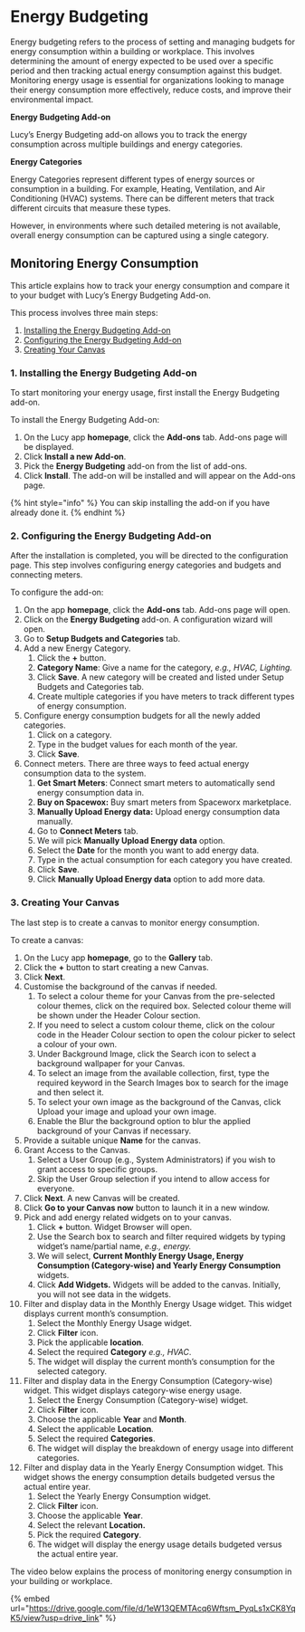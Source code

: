 # Energy Budgeting

Energy budgeting refers to the process of setting and managing budgets for energy consumption within a building or workplace. This involves determining the amount of energy expected to be used over a specific period and then tracking actual energy consumption against this budget. Monitoring energy usage is essential for organizations looking to manage their energy consumption more effectively, reduce costs, and improve their environmental impact.

**Energy Budgeting Add-on**

Lucy’s Energy Budgeting add-on allows you to track the energy consumption across multiple buildings and energy categories.

**Energy Categories**

Energy Categories represent different types of energy sources or consumption in a building. For example, Heating, Ventilation, and Air Conditioning (HVAC) systems. There can be different meters that track different circuits that measure these types.

However, in environments where such detailed metering is not available, overall energy consumption can be captured using a single category.

## Monitoring Energy Consumption

This article explains how to track your energy consumption and compare it to your budget with Lucy’s Energy Budgeting Add-on.

This process involves three main steps:

1. [Installing the Energy Budgeting Add-on](energy-budgeting.md#id-1.-installing-the-energy-budgeting-add-on)
2. [Configuring the Energy Budgeting Add-on](energy-budgeting.md#id-2.-configuring-the-energy-budgeting-add-on)
3. [Creating Your Canvas](energy-budgeting.md#id-3.-creating-your-canvas)

### 1. Installing the Energy Budgeting Add-on

To start monitoring your energy usage, first install the Energy Budgeting add-on.

To install the Energy Budgeting Add-on:

1. On the Lucy app **homepage**, click the **Add-ons** tab. Add-ons page will be displayed.
2. Click **Install a new Add-on**.
3. Pick the **Energy Budgeting** add-on from the list of add-ons.
4. Click **Install**. The add-on will be installed and will appear on the Add-ons page.

{% hint style="info" %}
You can skip installing the add-on if you have already done it.
{% endhint %}

### 2. Configuring the Energy Budgeting Add-on

After the installation is completed, you will be directed to the configuration page. This step involves configuring energy categories and budgets and connecting meters.&#x20;

To configure the add-on:

1. On the app **homepage**, click the **Add-ons** tab. Add-ons page will open.
2. Click on the **Energy Budgeting** add-on. A configuration wizard will open.
3. Go to **Setup Budgets and Categories** tab.
4. Add a new Energy Category.
   1. Click the **+** button.
   2. **Category Name**: Give a name for the category, _e.g., HVAC, Lighting._
   3. Click **Save**. A new category will be created and listed under Setup Budgets and Categories tab.
   4. Create multiple categories if you have meters to track different types of energy consumption.
5. Configure energy consumption budgets for all the newly added categories.
   1. Click on a category.
   2. Type in the budget values for each month of the year.
   3. Click **Save**.
6. Connect meters. There are three ways to feed actual energy consumption data to the system.
   1. **Get Smart Meters**: Connect smart meters to automatically send energy consumption data in.
   2. &#x20;**Buy on Spacewox:** Buy smart meters from Spaceworx marketplace.
   3. **Manually Upload Energy data:** Upload energy consumption data manually.
   4. Go to **Connect Meters** tab.&#x20;
   5. We will pick **Manually Upload Energy data** option.
   6. Select the **Date** for the month you want to add energy data.
   7. Type in the actual consumption for each category you have created.
   8. Click **Save**.
   9. Click **Manually Upload Energy data** option to add more data.

### 3. Creating Your Canvas

&#x20;The last step is to create a canvas to monitor energy consumption.

To create a canvas:

1. On the Lucy app **homepage**, go to the **Gallery** tab.
2. Click the **+** button to start creating a new Canvas.
3. Click **Next**.
4. Customise the background of the canvas if needed.
   1. To select a colour theme for your Canvas from the pre-selected colour themes, click on the required box. Selected colour theme will be shown under the Header Colour section.
   2. If you need to select a custom colour theme, click on the colour code in the Header Colour section to open the colour picker to select a colour of your own.
   3. Under Background Image, click the Search icon to select a background wallpaper for your Canvas.
   4. To select an image from the available collection, first, type the required keyword in the Search Images box to search for the image and then select it.
   5. To select your own image as the background of the Canvas, click Upload your image and upload your own image.
   6. Enable the Blur the background option to blur the applied background of your Canvas if necessary.
5. Provide a suitable unique **Name** for the canvas.
6. Grant Access to the Canvas.
   1. Select a User Group (e.g., System Administrators) if you wish to grant access to specific groups.
   2. Skip the User Group selection if you intend to allow access for everyone.
7. Click **Next**. A new Canvas will be created.
8. Click **Go to your Canvas now** button to launch it in a new window.
9. Pick and add energy related widgets on to your canvas.
   1. Click **+** button. Widget Browser will open.
   2. Use the Search box to search and filter required widgets by typing widget’s name/partial name, _e.g., energy._
   3. We will select, **Current Monthly Energy Usage, Energy Consumption (Category-wise) and Yearly Energy Consumption** widgets.
   4. Click **Add Widgets.** Widgets will be added to the canvas. Initially, you will not see data in the widgets.
10. Filter and display data in the Monthly Energy Usage widget. This widget displays current month’s consumption.
    1. Select the Monthly Energy Usage widget.
    2. Click **Filter** icon.
    3. Pick the applicable **location**.
    4. Select the required **Category** _e.g., HVAC_.
    5. The widget will display the current month’s consumption for the selected category.
11. Filter and display data in the Energy Consumption (Category-wise) widget. This widget displays category-wise energy usage.
    1. Select the Energy Consumption (Category-wise) widget.
    2. Click **Filter** icon.
    3. Choose the applicable **Year** and **Month**.
    4. Select the applicable **Location**.
    5. Select the required **Categories**.
    6. The widget will display the breakdown of energy usage into different categories.
12. Filter and display data in the Yearly Energy Consumption widget. This widget shows the energy consumption details budgeted versus the actual entire year.
    1. Select the  Yearly Energy Consumption widget.
    2. Click **Filter** icon.
    3. Choose the applicable **Year**.
    4. Select the relevant **Location.**
    5. Pick the required **Category**.
    6. The widget will display the energy usage details budgeted versus the actual entire year.

The video below explains the process of monitoring energy consumption in your building or workplace.

{% embed url="https://drive.google.com/file/d/1eW13QEMTAcq6Wftsm_PyqLs1xCK8YqK5/view?usp=drive_link" %}
